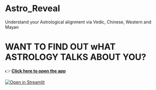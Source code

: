 # Astro_Reveal
Understand your Astrological alignment via Vedic, Chinese, Western and Mayan



# WANT TO FIND OUT wHAT ASTROLOGY TALKS ABOUT YOU?

👉 [**Click here to open the app**](https://astroreveal-yfm2dfst8rhdijrdgfm25j.streamlit.app//)

[![Open in Streamlit](https://img.shields.io/badge/Launch%20in-Streamlit-red?style=for-the-badge&logo=streamlit)](https://astroreveal-yfm2dfst8rhdijrdgfm25j.streamlit.app/)
